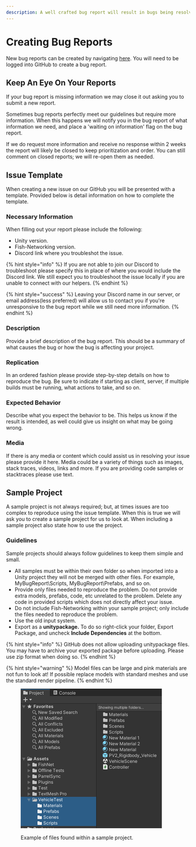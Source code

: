 ```yaml
---
description: A well crafted bug report will result in bugs being resolved much quicker.
---
```


# Creating Bug Reports

New bug reports can be created by navigating [here](https://github.com/FirstGearGames/FishNet/issues/new?assignees=\&labels=\&projects=\&template=bug_report.md\&title=). You will need to be logged into GitHub to create a bug report.

## Keep An Eye On Your Reports

If your bug report is missing information we may close it out asking you to submit a new report.

Sometimes bug reports perfectly meet our guidelines but require more information. When this happens we will notify you in the bug report of what information we need, and place a 'waiting on information' flag on the bug report.

If we do request more information and receive no response within 2 weeks the report will likely be closed to keep prioritization and order. You can still comment on closed reports; we will re-open them as needed.

## Issue Template

When creating a new issue on our GitHub you will be presented with a template. Provided below is detail information on how to complete the template.

### Necessary Information

When filling out your report please include the following:

* Unity version.
* Fish-Networking version.
* Discord link where you troubleshot the issue.

{% hint style="info" %}
If you are not able to join our Discord to troubleshoot please specify this in place of where you would include the Discord link. We still expect you to troubleshoot the issue locally if you are unable to connect with our helpers.
{% endhint %}

{% hint style="success" %}
Leaving your Discord name in our server, or email address(less preferred) will allow us to contact you if you're unresponsive to the bug report while we still need more information.
{% endhint %}

### Description

Provide a brief description of the bug report. This should be a summary of what causes the bug or how the bug is affecting your project.

### Replication

In an ordered fashion please provide step-by-step details on how to reproduce the bug. Be sure to indicate if starting as client, server, if multiple builds must be running, what actions to take, and so on.

### Expected Behavior

Describe what you expect the behavior to be. This helps us know if the result is intended, as well could give us insight on what may be going wrong.

### Media

If there is any media or content which could assist us in resolving your issue please provide it here. Media could be a variety of things such as images, stack traces, videos, links and more. If you are providing code samples or stacktraces please use text.

## Sample Project

A sample project is not always required; but, at times issues are too complex to reproduce using the issue template. When this is true we will ask you to create a sample project for us to look at. When including a sample project also state how to use the project.

### Guidelines

Sample projects should always follow guidelines to keep them simple and small.

* All samples must be within their own folder so when imported into a Unity project they will not be merged with other files. For example, MyBugReport\Scripts, MyBugReport\Prefabs, and so on.
* Provide only files needed to reproduce the problem. Do not provide extra models, prefabs, code, etc unrelated to the problem. Delete any code in provided scripts which does not directly affect your issue.&#x20;
* Do not include Fish-Networking within your sample project; only include the files needed to reproduce the problem.
* Use the old input system.
* Export as a **unitypackage.**  To do so right-click your folder, Export Package, and uncheck **Include Dependencies** at the bottom.

{% hint style="info" %}
GitHub does not allow uploading unitypackage files. You may have to archive your exported package before uploading. Please use zip format when doing so.
{% endhint %}

{% hint style="warning" %}
Model files can be large and pink materials are not fun to look at! If possible replace models with standard meshes and use the standard render pipeline.
{% endhint %}

<figure><img src="../../../.gitbook/assets/240107-10-22-598.png" alt=""><figcaption><p>Example of files found within a sample project.</p></figcaption></figure>
